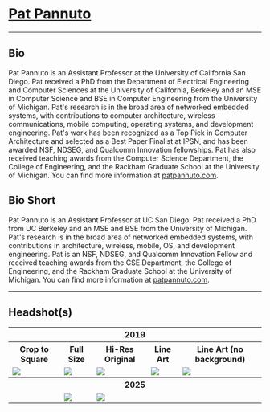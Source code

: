 <div class="page-header">
  <h1><a href="/" style="color: inherit;">Pat Pannuto</a></h1>
</div>

---

Bio
---

Pat Pannuto is an Assistant Professor at the University of California San Diego.
Pat received a PhD from the Department of Electrical Engineering and Computer
Sciences at the University of California, Berkeley
and an MSE in Computer Science and BSE in Computer Engineering from
the University of Michigan.
Pat's research is in the broad area of networked embedded systems, with
contributions to computer architecture, wireless communications, mobile
computing, operating systems, and development engineering.
Pat's work has been recognized as a Top Pick in Computer
Architecture and selected as a Best Paper Finalist at IPSN, and has been
awarded NSF, NDSEG, and Qualcomm Innovation fellowships.
Pat has also received teaching awards from the Computer Science Department, the
College of Engineering, and the Rackham Graduate School at the University of
Michigan.
You can find more information at [patpannuto.com](https://patpannuto.com).


Bio Short
---------

Pat Pannuto is an Assistant Professor at UC&nbsp;San&nbsp;Diego.
Pat received a PhD from UC&nbsp;Berkeley and an MSE and BSE from the University of Michigan.
Pat's research is in the broad area of networked embedded systems, with contributions in architecture, wireless, mobile, OS, and development engineering.
Pat is an NSF, NDSEG, and Qualcomm Innovation Fellow and received teaching
awards from the CSE Department, the
College of Engineering, and the Rackham Graduate School at the University of
Michigan.
You can find more information at [patpannuto.com](https://patpannuto.com).


---

Headshot(s)
-----------

<style>
img {
    max-width: 100%;
    max-height: 100%;
}
table {
    width: 100%;
    table-layout: fixed;
}
</style>

<table>
<tr>
<th colspan="5">2019</th>
</tr>
<tr>
<th>Crop to Square</th>
<th>Full Size</th>
<th>Hi-Res Original</th>
<th>Line Art</th>
<th>Line Art (no background)</th>
</tr>
<tr>
<td><img src="/images/headshots/2019/pannuto-headshot-square.jpg" /></td>
<td><img src="/images/headshots/2019/pannuto-headshot.jpg" /></td>
<td><img src="/images/headshots/2019/pannuto-headshot-hires.jpg" /></td>
<td><img src="/images/headshots/2019/pannuto-line.png" /></td>
<td><img src="/images/headshots/2019/pannuto-line-nobg.png" /></td>
</tr>
<tr>
<th colspan="5">2025</th>
</tr>
<tr>
<td></td>
<td><img src="/images/headshots/2025/pannuto-headshot.jpg" /></td>
<td><img src="/images/headshots/2025/pannuto-headshot-hires.jpg" /></td>
<td></td>
<td></td>
</tr>
</table>
